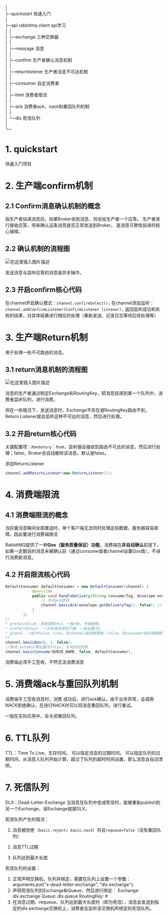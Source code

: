 │	  
├─quickstart 快速入门  
│  
├─api rabbitmq client api学习  
│	│  
│    ├─exchange 三种交换器  
│    │   
│    ├─message 消息  
│    │  
│    ├─confirm 生产者确认消息机制  
│    │   
│    ├─returnlistener 生产者消息不可达机制  
│    │  
│    ├─consumer 自定消费者  
│    │   
│    ├─limit 消费者限流  
│    │  
│    ├─ack 消费者ack、nack和重回队列机制  
│    │  
│    └─dlx 死信队列  
│   
└─

# 1. quickstart
快速入门项目
# 2. 生产端confirm机制
## 2.1 Confirm消息确认机制的概念
指生产者投递消息后，如果Broker收到消息，则会给生产者一个应答。
生产者进行接收应答，用来确认这条消息是否正常发送到Broker。
是消息可靠性投递的核心保障。

## 2.2 确认机制的流程图

![在这里插入图片描述](https://img-blog.csdnimg.cn/20181231233125448.png?x-oss-process=image/watermark,type_ZmFuZ3poZW5naGVpdGk,shadow_10,text_aHR0cHM6Ly9ibG9nLmNzZG4ubmV0L3UwMTIyMTE2MDM=,size_16,color_FFFFFF,t_70)

发送消息与监听应答的消息是异步操作。

## 2.3 开启confirm核心代码

在channel开启确认模式：`channel.confirmSelect();`
在channel添加监听：`channel.addConfirmListener(ConfirmListener listener);` 返回监听成功和失败的结果，对具体结果进行相应的处理（重新发送、记录日志等待后续处理等）

# 3. 生产端Return机制

用于处理一些不可路由的消息。

## 3.1 return消息机制的流程图

![在这里插入图片描述](https://img-blog.csdnimg.cn/20190101002146316.png?x-oss-process=image/watermark,type_ZmFuZ3poZW5naGVpdGk,shadow_10,text_aHR0cHM6Ly9ibG9nLmNzZG4ubmV0L3UwMTIyMTE2MDM=,size_16,color_FFFFFF,t_70)

消息的生产者通过制定Exchange和RoutingKey，把消息投递到某一个队列中，消费者监听队列，进行消费。

但在一些情况下，发送消息时，Exchange不存在或RoutingKey路由不到，Return Listener就会监听这种不可达的消息，然后进行处理。

## 3.2 开启return核心代码

关键配置项：`Mandatory`：true，监听器会接收到路由不可达的消息，然后进行处理；false，Broker会自动删除该消息。默认是false。

添加ReturnListener

```java
channel.addReturnListener(new ReturnListener());
```

# 4. 消费端限流

## 4.1 消费端限流的概念

当巨量消息瞬间全部推送时，单个客户端无法同时处理这些数据，服务器容易故障。因此要进行消费端限流

RabbitMQ提供了一种**Qos（服务质量保证）功能**，消费端在**非自动确认**前提下，如果一定数目的消息未被确认前（通过consume或者channel设置Qos值），不进行消费新消息。

## 4.2 开启限流核心代码

```java
DefaultConsumer defaultConsumer = new DefaultConsumer(channel) {
            @Override
            public void handleDelivery(String consumerTag, Envelope envelope, AMQP.BasicProperties properties, byte[] body) throws IOException {
                // 手动ack签收
                channel.basicAck(envelope.getDeliveryTag(), false); // 不批量签收
            }
        };
/*
* prefetchSize：消息限制大小，一般为0，不做限制。
* prefetchCount：一次处理消息的个数，一般设置为1
* global：一般为false。true，在channel级别做限制；false，在consumer级别做限制
*/
channel.basicQos(0, 1, false);
//限流:autoAck需设置为false, 关闭自动签收
channel.basicConsume(QUEUE_NAME, false, defaultConsumer);
```

消费端必须手工签收，不然无法消费消息

# 5. 消费端ack与重回队列机制

消费端手工签收消息时，消费 成功后，进行ack确认。由于业务异常，会调用NACK拒绝确认，在进行NACK时可以将消息重回队列，进行重试。

一般在实际应用中，会关闭重回队列。

# 6. TTL队列

TTL：Time To Live，生存时间。
可以指定消息的过期时间。
可以指定队列的过期时间，从消息入队列开始计算，超过了队列的超时时间设置，那么消息会自动清除。

# 7. 死信队列

DLX：Dead-Letter-Exchange
当消息在队列中变成死信时，能被重新publish到另一个Exchange，该Exchange就是DLX。

死信队列产生的情况：

1. 消息被拒绝（`basic.reject/ basic.nack`）并且`requeue=false`（没有重回队列）

2. 消息TTL过期

3. 队列达到最大长度

死信队列的设置：

1. 正常声明交换机，队列并绑定，需要在队列上设置一个参数：arguments.put("x-dead-letter-exchange", "dlx.exchange");
2. 声明死信队列的Exchange和Queue，然后进行绑定：
   Exchange: dlx.exchange
   Queue: dlx.queue
   RoutingKey: #
3. 在消息过期、requeue、队列达到最大长度时（即为死信），消息会发送到指定的dlx.exchange交换机上，消费者会监听该交换机所绑定的死信队列。